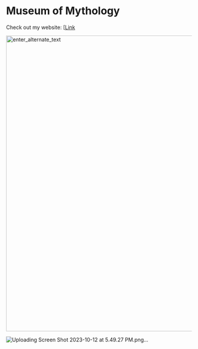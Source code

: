 # Museum of Mythology

Check out my website: [[Link](https://albertozamora831.github.io/Museum-Gallery/)

<img src="./img/your_screenshot" width="800px" alt="enter_alternate_text">

![Uploading Screen Shot 2023-10-12 at 5.49.27 PM.png…]()
